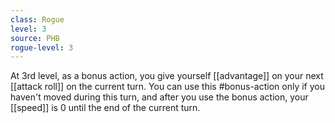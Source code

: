 ```yaml
---
class: Rogue
level: 3
source: PHB
rogue-level: 3
---
```


At 3rd level, as a bonus action, you give yourself [[advantage]] on your next [[attack roll]] on the current turn. You can use this #bonus-action  only if you haven't moved during this turn, and after you use the bonus action, your [[speed]] is 0 until the end of the current turn.
